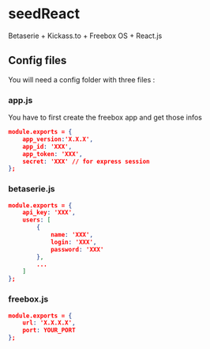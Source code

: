 # seedReact

Betaserie + Kickass.to + Freebox OS + React.js

## Config files

You will need a config folder with three files :

### app.js

You have to first create the freebox app and get those infos

```json
module.exports = {
	app_version:'X.X.X',
    app_id: 'XXX',
    app_token: 'XXX',
    secret: 'XXX' // for express session
};
```

### betaserie.js

```json
module.exports = {
    api_key: 'XXX',
    users: [
    	{
    		name: 'XXX',
    		login: 'XXX',
    		password: 'XXX'
    	},
    	...
    ]
};
```

### freebox.js

```json
module.exports = {
    url: 'X.X.X.X',
    port: YOUR_PORT
};
```